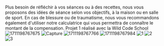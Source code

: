 Plus besoin de réfléchir à vos séances ou à des recettes, nous vous proposons des idées de séance selon vos objectifs, à la maison ou en salle de sport. 
En cas de blessure ou de traumatisme, nous vous recommandons également d'utiliser notre calculatrice qui vous permettra de connaître le montant de la compensation.
Projet 1 réalisé avec la Wild Code School
![1711198767675](https://github.com/dtricolici12345/123Sante/assets/150685346/c609c843-e852-4c66-8af5-00c823083c31)
![Capture](https://github.com/dtricolici12345/123Sante/assets/150685346/9132c1fb-91a5-4a93-88be-53c105922652)
![1711198767766](https://github.com/dtricolici12345/123Sante/assets/150685346/ab2573e7-0bbc-4c9c-a8c2-f0b14a62db26)
![1711198767984](https://github.com/dtricolici12345/123Sante/assets/150685346/b18e68dd-3084-4ec4-9a24-d4cd3bfeedeb)
![1](https://github.com/dtricolici12345/123Sante/assets/150685346/a67895a5-27cc-4bc5-b3c8-c9f082e6ceee)
![2](https://github.com/dtricolici12345/123Sante/assets/150685346/01a53fc9-b66c-44c9-bef7-8847749b42d3)
![3](https://github.com/dtricolici12345/123Sante/assets/150685346/c73cc1e2-cedb-419a-b044-c5239df7221c)
